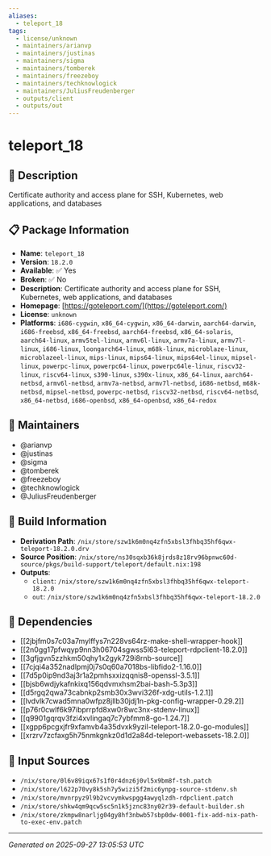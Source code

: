 ```yaml
---
aliases:
  - teleport_18
tags:
  - license/unknown
  - maintainers/arianvp
  - maintainers/justinas
  - maintainers/sigma
  - maintainers/tomberek
  - maintainers/freezeboy
  - maintainers/techknowlogick
  - maintainers/JuliusFreudenberger
  - outputs/client
  - outputs/out
---
```


# teleport_18

## 📝 Description

Certificate authority and access plane for SSH, Kubernetes, web applications, and databases

## 📋 Package Information

- **Name**: `teleport_18`
- **Version**: `18.2.0`
- **Available**: ✅ Yes
- **Broken**: ✅ No
- **Description**: Certificate authority and access plane for SSH, Kubernetes, web applications, and databases
- **Homepage**: [https://goteleport.com/](https://goteleport.com/)
- **License**: `unknown`
- **Platforms**: `i686-cygwin`, `x86_64-cygwin`, `x86_64-darwin`, `aarch64-darwin`, `i686-freebsd`, `x86_64-freebsd`, `aarch64-freebsd`, `x86_64-solaris`, `aarch64-linux`, `armv5tel-linux`, `armv6l-linux`, `armv7a-linux`, `armv7l-linux`, `i686-linux`, `loongarch64-linux`, `m68k-linux`, `microblaze-linux`, `microblazeel-linux`, `mips-linux`, `mips64-linux`, `mips64el-linux`, `mipsel-linux`, `powerpc-linux`, `powerpc64-linux`, `powerpc64le-linux`, `riscv32-linux`, `riscv64-linux`, `s390-linux`, `s390x-linux`, `x86_64-linux`, `aarch64-netbsd`, `armv6l-netbsd`, `armv7a-netbsd`, `armv7l-netbsd`, `i686-netbsd`, `m68k-netbsd`, `mipsel-netbsd`, `powerpc-netbsd`, `riscv32-netbsd`, `riscv64-netbsd`, `x86_64-netbsd`, `i686-openbsd`, `x86_64-openbsd`, `x86_64-redox`
## 👥 Maintainers

- @arianvp
- @justinas
- @sigma
- @tomberek
- @freezeboy
- @techknowlogick
- @JuliusFreudenberger


## 🔧 Build Information

- **Derivation Path**: `/nix/store/szw1k6m0nq4zfn5xbsl3fhbq35hf6qwx-teleport-18.2.0.drv`
- **Source Position**: `/nix/store/ns30sqxb36k8jrds8z18rv96bpnwc60d-source/pkgs/build-support/teleport/default.nix:198`
- **Outputs**:
  - `client`:  `/nix/store/szw1k6m0nq4zfn5xbsl3fhbq35hf6qwx-teleport-18.2.0`
  - `out`:  `/nix/store/szw1k6m0nq4zfn5xbsl3fhbq35hf6qwx-teleport-18.2.0`

## 🔗 Dependencies

- [[2jbjfm0s7c03a7mylffys7n228vs64rz-make-shell-wrapper-hook]]
- [[2n0gg17pfwqyp9nn3h06704sgwss5l63-teleport-rdpclient-18.2.0]]
- [[3gfjgvn5zzhkm50qhy1x2gyk729i8rnb-source]]
- [[7cjqi4a352nadlpmj0j7s0q60a7018bs-libfido2-1.16.0]]
- [[7d5p0ip9nd3aj3r1a2pmhsxxizqqnis8-openssl-3.5.1]]
- [[bjsb6wdjykafnkixq156qdvmxhsm2bai-bash-5.3p3]]
- [[d5rgq2qwa73cabnkp2smb30x3wvi326f-xdg-utils-1.2.1]]
- [[lvdvlk7cwad5mna0wfpz8jllb30jdj1n-pkg-config-wrapper-0.29.2]]
- [[p76r0cwlf6k97ibprrpfd8xw0r8wc3nx-stdenv-linux]]
- [[q9901gqrqv3fzi4xvlingaq7c7ybfmm8-go-1.24.7]]
- [[xgpp6pcgxjfr9xfamvb4a35dvxk9yzil-teleport-18.2.0-go-modules]]
- [[xrzrv7zcfaxg5h75nmkgnkz0d1d2a84d-teleport-webassets-18.2.0]]

## 📁 Input Sources

- `/nix/store/0l6v89iqx67s1f0r4dnz6j0vl5x9bm8f-tsh.patch`
- `/nix/store/l622p70vy8k5sh7y5wizi5f2mic6ynpg-source-stdenv.sh`
- `/nix/store/mvnrpyz9l9b2vcvymkwspgg4awyqlzdh-rdpclient.patch`
- `/nix/store/shkw4qm9qcw5sc5n1k5jznc83ny02r39-default-builder.sh`
- `/nix/store/zkmpw8narljg04gy8hf3nbwb57sbp0dw-0001-fix-add-nix-path-to-exec-env.patch`

---
*Generated on 2025-09-27 13:05:53 UTC*
